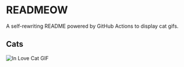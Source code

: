 # READMEOW

A self-rewriting README powered by GitHub Actions to display cat gifs.

## Cats

![In Love Cat GIF](https://media3.giphy.com/media/MDJ9IbxxvDUQM/200.gif?cid=9acd02daimb9cp11un40pe4dldfnjki7g6mhgxko879rhi8u&ep=v1_gifs_search&rid=200.gif&ct=g)
